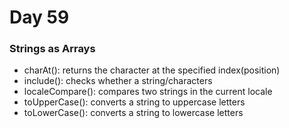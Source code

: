 # Day 59

### Strings as Arrays

- charAt(): returns the character at the specified index(position)
- include(): checks whether a string/characters
- localeCompare(): compares two strings in the current locale
- toUpperCase(): converts a string to uppercase letters
- toLowerCase(): converts a string to lowercase letters
